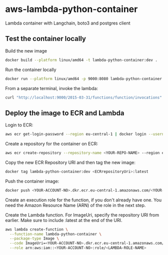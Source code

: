# aws-lambda-python-container
Lambda container with Langchain, boto3 and postgres client

## Test the container locally

Build the new image
```bash
docker build --platform linux/amd64 -t lambda-python-container:dev .
```

Run the container locally
```bash
docker run --platform linux/amd64 -p 9000:8080 lambda-python-container:dev
```

From a separate terminal, invoke the lambda:
```bash
curl "http://localhost:9000/2015-03-31/functions/function/invocations" -d '{}'
```

## Deploy the image to ECR and Lambda

Login to ECR:
```bash
aws ecr get-login-password --region eu-central-1 | docker login --username AWS --password-stdin <YOUR-ACCOUNT-NO>.dkr.ecr.us-east-1.amazonaws.com
```

Create a repository for the container on ECR:
```bash
aws ecr create-repository --repository-name <YOUR-REPO-NAME> --region eu-central-1 --image-scanning-configuration scanOnPush=true --image-tag-mutability MUTABLE
```

Copy the new ECR Repository URI and then tag the new image: 
```bash
docker tag lambda-python-container:dev <ECRrepositoryUri>:latest
```

Push the container image:
```bash
docker push <YOUR-ACCOUNT-NO>.dkr.ecr.eu-central-1.amazonaws.com/<YOUR-REPO-NAME>:latest
```

Create an execution role for the function, if you don't already have one. You need the Amazon Resource Name (ARN) of the role in the next step.

Create the Lambda function. For ImageUri, specify the repository URI from earlier. Make sure to include :latest at the end of the URI.

```bash
aws lambda create-function \
  --function-name lambda-python-container \
  --package-type Image \
  --code ImageUri=<YOUR-ACCOUNT-NO>.dkr.ecr.eu-central-1.amazonaws.com/<YOUR-REPO-NAME>:latest \
  --role arn:aws:iam::<YOUR-ACCOUNT-NO>:role/<LAMBDA-ROLE-NAME>
```